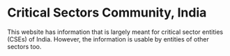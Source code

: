 # Critical Sectors Community, India

This website has information that is largely meant for critical sector entities (CSEs) of India. However, the information is usable by entities of other sectors too.
